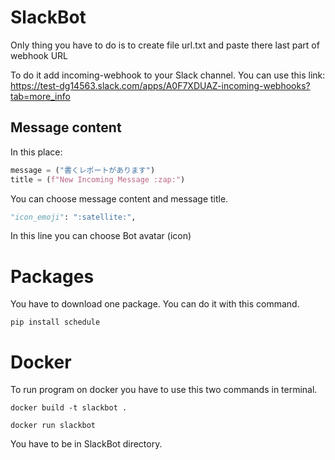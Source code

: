 # SlackBot

Only thing you have to do is to create file url.txt and paste there last part of webhook URL

To do it add incoming-webhook to your Slack channel. You can use this link: https://test-dg14563.slack.com/apps/A0F7XDUAZ-incoming-webhooks?tab=more_info

## Message content

In this place: 
```python
message = ("書くレポートがあります")
title = (f"New Incoming Message :zap:")
```

You can choose message content and message title.

```python
"icon_emoji": ":satellite:",
```
In this line you can choose Bot avatar (icon)

# Packages

You have to download one package. You can do it with this command.
```
pip install schedule
```
# Docker

To run program on docker you have to use this two commands in terminal.

```
docker build -t slackbot .
```
```
docker run slackbot
```
You have to be in SlackBot directory.
